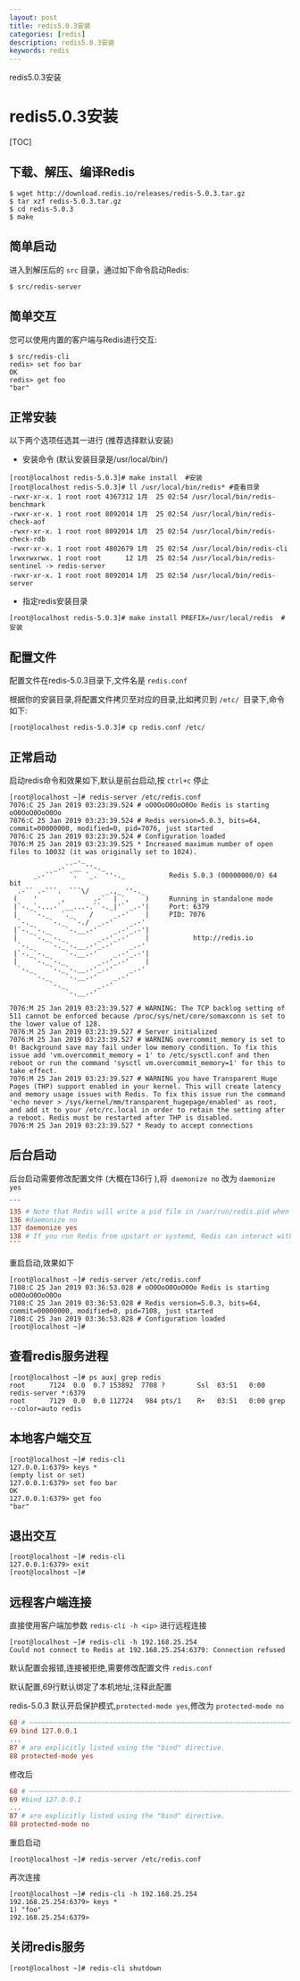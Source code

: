 ```yaml
---
layout: post
title: redis5.0.3安装
categories: [redis]
description: redis5.0.3安装
keywords: redis
---
```


redis5.0.3安装

# redis5.0.3安装

[TOC]

## 下载、解压、编译Redis

```shell
$ wget http://download.redis.io/releases/redis-5.0.3.tar.gz
$ tar xzf redis-5.0.3.tar.gz
$ cd redis-5.0.3
$ make
```

## 简单启动

进入到解压后的 `src` 目录，通过如下命令启动Redis:

```shell
$ src/redis-server
```

## 简单交互

您可以使用内置的客户端与Redis进行交互:

```shell
$ src/redis-cli
redis> set foo bar
OK
redis> get foo
"bar"
```



## 正常安装

以下两个选项任选其一进行 (推荐选择默认安装)

- 安装命令 (默认安装目录是/usr/local/bin/)

```shell
[root@localhost redis-5.0.3]# make install  #安装
[root@localhost redis-5.0.3]# ll /usr/local/bin/redis* #查看目录
-rwxr-xr-x. 1 root root 4367312 1月  25 02:54 /usr/local/bin/redis-benchmark
-rwxr-xr-x. 1 root root 8092014 1月  25 02:54 /usr/local/bin/redis-check-aof
-rwxr-xr-x. 1 root root 8092014 1月  25 02:54 /usr/local/bin/redis-check-rdb
-rwxr-xr-x. 1 root root 4802679 1月  25 02:54 /usr/local/bin/redis-cli
lrwxrwxrwx. 1 root root      12 1月  25 02:54 /usr/local/bin/redis-sentinel -> redis-server
-rwxr-xr-x. 1 root root 8092014 1月  25 02:54 /usr/local/bin/redis-server
```

- 指定redis安装目录

```
[root@localhost redis-5.0.3]# make install PREFIX=/usr/local/redis  #安装
```

## 配置文件

配置文件在redis-5.0.3目录下,文件名是 `redis.conf`

根据你的安装目录,将配置文件拷贝至对应的目录,比如拷贝到 `/etc/ `目录下,命令如下:

```shell
[root@localhost redis-5.0.3]# cp redis.conf /etc/
```

## 正常启动

启动redis命令和效果如下,默认是前台启动,按 ` ctrl+c ` 停止

```shell
[root@localhost ~]# redis-server /etc/redis.conf
7076:C 25 Jan 2019 03:23:39.524 # oO0OoO0OoO0Oo Redis is starting oO0OoO0OoO0Oo
7076:C 25 Jan 2019 03:23:39.524 # Redis version=5.0.3, bits=64, commit=00000000, modified=0, pid=7076, just started
7076:C 25 Jan 2019 03:23:39.524 # Configuration loaded
7076:M 25 Jan 2019 03:23:39.525 * Increased maximum number of open files to 10032 (it was originally set to 1024).
                _._
           _.-``__ ''-._
      _.-``    `.  `_.  ''-._           Redis 5.0.3 (00000000/0) 64 bit
  .-`` .-```.  ```\/    _.,_ ''-._
 (    '      ,       .-`  | `,    )     Running in standalone mode
 |`-._`-...-` __...-.``-._|'` _.-'|     Port: 6379
 |    `-._   `._    /     _.-'    |     PID: 7076
  `-._    `-._  `-./  _.-'    _.-'
 |`-._`-._    `-.__.-'    _.-'_.-'|
 |    `-._`-._        _.-'_.-'    |           http://redis.io
  `-._    `-._`-.__.-'_.-'    _.-'
 |`-._`-._    `-.__.-'    _.-'_.-'|
 |    `-._`-._        _.-'_.-'    |
  `-._    `-._`-.__.-'_.-'    _.-'
      `-._    `-.__.-'    _.-'
          `-._        _.-'
              `-.__.-'

7076:M 25 Jan 2019 03:23:39.527 # WARNING: The TCP backlog setting of 511 cannot be enforced because /proc/sys/net/core/somaxconn is set to the lower value of 128.
7076:M 25 Jan 2019 03:23:39.527 # Server initialized
7076:M 25 Jan 2019 03:23:39.527 # WARNING overcommit_memory is set to 0! Background save may fail under low memory condition. To fix this issue add 'vm.overcommit_memory = 1' to /etc/sysctl.conf and then reboot or run the command 'sysctl vm.overcommit_memory=1' for this to take effect.
7076:M 25 Jan 2019 03:23:39.527 # WARNING you have Transparent Huge Pages (THP) support enabled in your kernel. This will create latency and memory usage issues with Redis. To fix this issue run the command 'echo never > /sys/kernel/mm/transparent_hugepage/enabled' as root, and add it to your /etc/rc.local in order to retain the setting after a reboot. Redis must be restarted after THP is disabled.
7076:M 25 Jan 2019 03:23:39.527 * Ready to accept connections

```

##  后台启动

后台启动需要修改配置文件 (大概在136行 ),将` daemonize no` 改为 `daemonize yes`

```conf
​```
135 # Note that Redis will write a pid file in /var/run/redis.pid when daemonized.
136 #daemonize no
137 daemonize yes
138 # If you run Redis from upstart or systemd, Redis can interact with your
​```
```

重启启动,效果如下

```shell
[root@localhost ~]# redis-server /etc/redis.conf
7108:C 25 Jan 2019 03:36:53.028 # oO0OoO0OoO0Oo Redis is starting oO0OoO0OoO0Oo
7108:C 25 Jan 2019 03:36:53.028 # Redis version=5.0.3, bits=64, commit=00000000, modified=0, pid=7108, just started
7108:C 25 Jan 2019 03:36:53.028 # Configuration loaded
[root@localhost ~]#
```

## 查看redis服务进程

```shell
[root@localhost ~]# ps aux| grep redis
root      7124  0.0  0.7 153892  7708 ?        Ssl  03:51   0:00 redis-server *:6379
root      7129  0.0  0.0 112724   984 pts/1    R+   03:51   0:00 grep --color=auto redis
```

## 本地客户端交互

```shell
[root@localhost ~]# redis-cli
127.0.0.1:6379> keys *
(empty list or set)
127.0.0.1:6379> set foo bar
OK
127.0.0.1:6379> get foo
"bar"
```

## 退出交互

```shell
[root@localhost ~]# redis-cli
127.0.0.1:6379> exit
[root@localhost ~]#
```

##  远程客户端连接

直接使用客户端加参数  `redis-cli -h <ip>` 进行远程连接

```shell
[root@localhost ~]# redis-cli -h 192.168.25.254
Could not connect to Redis at 192.168.25.254:6379: Connection refused
```

默认配置会报错,连接被拒绝,需要修改配置文件 `redis.conf`

默认配置,69行默认绑定了本机地址,注释此配置

redis-5.0.3 默认开启保护模式,`protected-mode yes`,修改为 `protected-mode no`

```conf
68 # ~~~~~~~~~~~~~~~~~~~~~~~~~~~~~~~~~~~~~~~~~~~~~~~~~~~~~~~~~~~~~~~~~~~~~~~~
69 bind 127.0.0.1
...
87 # are explicitly listed using the "bind" directive.
88 protected-mode yes
```

修改后

```conf
68 # ~~~~~~~~~~~~~~~~~~~~~~~~~~~~~~~~~~~~~~~~~~~~~~~~~~~~~~~~~~~~~~~~~~~~~~~~
69 #bind 127.0.0.1
...
87 # are explicitly listed using the "bind" directive.
88 protected-mode no
```

重启启动

```shell
[root@localhost ~]# redis-server /etc/redis.conf
```

再次连接

```shell
[root@localhost ~]# redis-cli -h 192.168.25.254
192.168.25.254:6379> keys *
1) "foo"
192.168.25.254:6379>
```

## 关闭redis服务

```shell
[root@localhost ~]# redis-cli shutdown
```

